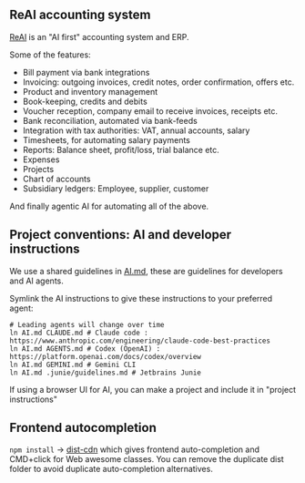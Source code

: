 ## ReAI accounting system

[ReAI](https://reai.no) is an "AI first" accounting system and ERP. 

Some of the features: 

* Bill payment via bank integrations
* Invoicing: outgoing invoices, credit notes, order confirmation, offers etc. 
* Product and inventory management
* Book-keeping, credits and debits
* Voucher reception, company email to receive invoices, receipts etc. 
* Bank reconciliation, automated via bank-feeds
* Integration with tax authorities: VAT, annual accounts, salary 
* Timesheets, for automating salary payments
* Reports: Balance sheet, profit/loss, trial balance etc.
* Expenses
* Projects 
* Chart of accounts 
* Subsidiary ledgers: Employee, supplier, customer

And finally agentic AI for automating all of the above. 

## Project conventions: AI and developer instructions  

We use a shared guidelines in [AI.md](AI.md), these are guidelines for developers and AI agents.

Symlink the AI instructions to give these instructions to your preferred agent: 

```shell
# Leading agents will change over time
ln AI.md CLAUDE.md # Claude code : https://www.anthropic.com/engineering/claude-code-best-practices
ln AI.md AGENTS.md # Codex (OpenAI) : https://platform.openai.com/docs/codex/overview
ln AI.md GEMINI.md # Gemini CLI
ln AI.md .junie/guidelines.md # Jetbrains Junie
```

If using a browser UI for AI, you can make a project and include it in "project instructions"

## Frontend autocompletion 

`npm install` -> [dist-cdn](node_modules/%40awesome.me/webawesome/dist-cdn) 
which gives frontend auto-completion and CMD+click for Web awesome classes. 
You can remove the duplicate dist folder to avoid duplicate auto-completion alternatives.  
